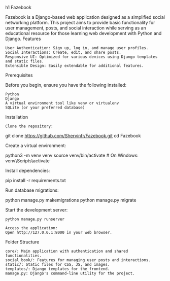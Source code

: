 h1 Fazebook

Fazebook is a Django-based web application designed as a simplified social networking platform. This project aims to provide basic functionality for user management, posts, and social interaction while serving as an educational resource for those learning web development with Python and Django.
Features

    User Authentication: Sign up, log in, and manage user profiles.
    Social Interactions: Create, edit, and share posts.
    Responsive UI: Optimized for various devices using Django templates and static files.
    Extensible Design: Easily extendable for additional features.

Prerequisites

Before you begin, ensure you have the following installed:

    Python
    Django
    A virtual environment tool like venv or virtualenv
    SQLite (or your preferred database)

Installation

    Clone the repository:

git clone https://github.com/Shervinfr/Fazebook.git
cd Fazebook

Create a virtual environment:

python3 -m venv venv
source venv/bin/activate  # On Windows: venv\Scripts\activate

Install dependencies:

pip install -r requirements.txt

Run database migrations:

python manage.py makemigrations
python manage.py migrate

Start the development server:

    python manage.py runserver

    Access the application:
    Open http://127.0.0.1:8000 in your web browser.

Folder Structure

    core/: Main application with authentication and shared functionalities.
    social_book/: Features for managing user posts and interactions.
    static/: Static files for CSS, JS, and images.
    templates/: Django templates for the frontend.
    manage.py: Django's command-line utility for the project.

